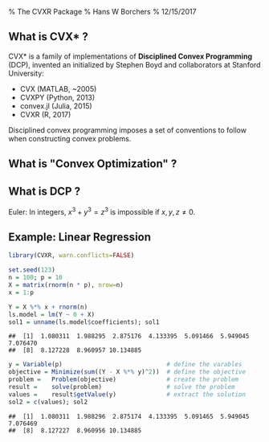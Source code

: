 % The CVXR Package
% Hans W Borchers
% 12/15/2017


## What is CVX* ?

CVX\* is a family of implementations of **Disciplined Convex Programming** (DCP), invented an initialized by Stephen Boyd and collaborators at Stanford University:

* CVX       (MATLAB, ~2005)
* CVXPY     (Python, 2013)
* convex.jl (Julia, 2015)
* CVXR      (R, 2017)

Disciplined convex programming imposes a set of conventions to follow when constructing convex problems.

## What is "Convex Optimization" ?

## What is DCP ?

Euler: In integers, $x^3 + y^3 = z^3$ is impossible if $x, y, z \ne 0$.

## Example: Linear Regression


```r
library(CVXR, warn.conflicts=FALSE)

set.seed(123)
n = 100; p = 10
X = matrix(rnorm(n * p), nrow=n)
x = 1:p

Y = X %*% x + rnorm(n)
ls.model = lm(Y ~ 0 + X)
sol1 = unname(ls.model$coefficients); sol1
```

```
##  [1]  1.080311  1.988295  2.875176  4.133395  5.091466  5.949045  7.076470
##  [8]  8.127228  8.960957 10.134885
```


```r
y = Variable(p)                             # define the varables
objective = Minimize(sum((Y - X %*% y)^2))  # define the objective
problem =   Problem(objective)              # create the problem
result =    solve(problem)                  # solve the problem
values =    result$getValue(y)              # extract the solution
sol2 = c(values); sol2
```

```
##  [1]  1.080311  1.988296  2.875174  4.133395  5.091465  5.949045  7.076469
##  [8]  8.127227  8.960956 10.134885
```
